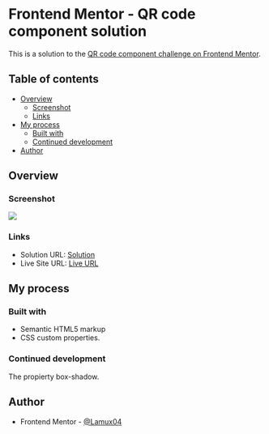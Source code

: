 # Frontend Mentor - QR code component solution

This is a solution to the [QR code component challenge on Frontend Mentor](https://www.frontendmentor.io/challenges/qr-code-component-iux_sIO_H).

## Table of contents

- [Overview](#overview)
  - [Screenshot](#screenshot)
  - [Links](#links)
- [My process](#my-process)
  - [Built with](#built-with)
  - [Continued development](#continued-development)
- [Author](#author)

## Overview

### Screenshot

![](./screenshot.png)

### Links

- Solution URL: [Solution](https://github.com/lamux04/qr-component)
- Live Site URL: [Live URL](https://qr-component-delta.vercel.app/)

## My process

### Built with

- Semantic HTML5 markup
- CSS custom properties.

### Continued development

The propierty box-shadow.

## Author

- Frontend Mentor - [@Lamux04](https://www.frontendmentor.io/profile/lamux04)
